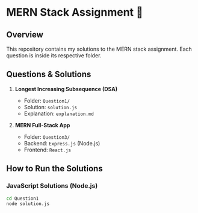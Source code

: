 # MERN Stack Assignment 🚀

## Overview
This repository contains my solutions to the MERN stack assignment. Each question is inside its respective folder.

## Questions & Solutions
1. **Longest Increasing Subsequence (DSA)**
   - Folder: `Question1/`
   - Solution: `solution.js`
   - Explanation: `explanation.md`

2. **MERN Full-Stack App**
   - Folder: `Question3/`
   - Backend: `Express.js` (Node.js)
   - Frontend: `React.js`

## How to Run the Solutions

### JavaScript Solutions (Node.js)
```bash
cd Question1
node solution.js
